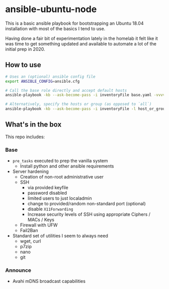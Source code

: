 # ansible-ubuntu-node
This is a basic ansible playbook for bootstrapping an Ubuntu 18.04 installation with most of the basics I tend to use. 

Having done a fair bit of experimentation lately in the homelab it felt like it was time to get something updated and available to automate a lot of the initial prep in 2020.

## How to use
```bash
# Uses an (optional) ansible config file
export ANSIBLE_CONFIG=ansible.cfg

# Call the base role directly and accept default hosts
ansible-playbook -kb --ask-become-pass -i inventoryFile base.yaml -vvvv

# Alternatively, specify the hosts or group (as opposed to `all`)
ansible-playbook -kb --ask-become-pass -i inventoryFile -l host_or_group base.yml
```

## What's in the box
This repo includes:

### Base
* `pre_tasks` executed to prep the vanilla system
  * Install python and other ansible requirements
* Server hardening
  * Creation of non-root administrative user
  * SSH 
    * via provided keyfile
    * password disabled
    * limited users to just localadmin
    * change to provided/random non-standard port (optional)
    * disable `X11Forwarding`
    * Increase security levels of SSH using appropriate Ciphers / MACs / Keys
  * Firewall with UFW
  * Fail2Ban
* Standard set of utilities I seem to always need
  * wget, curl
  * p7zip
  * nano
  * git

### Announce
* Avahi mDNS broadcast capabilities